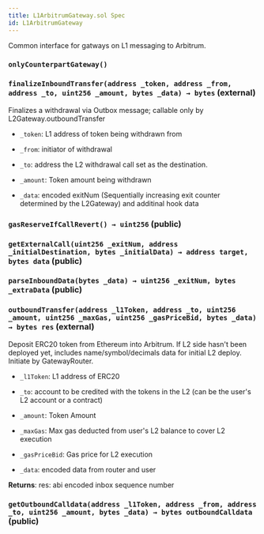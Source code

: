 ```yaml
---
title: L1ArbitrumGateway.sol Spec
id: L1ArbitrumGateway
---
```


Common interface for gatways on L1 messaging to Arbitrum.

### `onlyCounterpartGateway()`

### `finalizeInboundTransfer(address _token, address _from, address _to, uint256 _amount, bytes _data) → bytes` (external)

Finalizes a withdrawal via Outbox message; callable only by L2Gateway.outboundTransfer

- `_token`: L1 address of token being withdrawn from

- `_from`: initiator of withdrawal

- `_to`: address the L2 withdrawal call set as the destination.

- `_amount`: Token amount being withdrawn

- `_data`: encoded exitNum (Sequentially increasing exit counter determined by the L2Gateway) and additinal hook data

### `gasReserveIfCallRevert() → uint256` (public)

### `getExternalCall(uint256 _exitNum, address _initialDestination, bytes _initialData) → address target, bytes data` (public)

### `parseInboundData(bytes _data) → uint256 _exitNum, bytes _extraData` (public)

### `outboundTransfer(address _l1Token, address _to, uint256 _amount, uint256 _maxGas, uint256 _gasPriceBid, bytes _data) → bytes res` (external)

Deposit ERC20 token from Ethereum into Arbitrum. If L2 side hasn't been deployed yet, includes name/symbol/decimals data for initial L2 deploy. Initiate by GatewayRouter.

- `_l1Token`: L1 address of ERC20

- `_to`: account to be credited with the tokens in the L2 (can be the user's L2 account or a contract)

- `_amount`: Token Amount

- `_maxGas`: Max gas deducted from user's L2 balance to cover L2 execution

- `_gasPriceBid`: Gas price for L2 execution

- `_data`: encoded data from router and user

**Returns**: res: abi encoded inbox sequence number

### `getOutboundCalldata(address _l1Token, address _from, address _to, uint256 _amount, bytes _data) → bytes outboundCalldata` (public)
